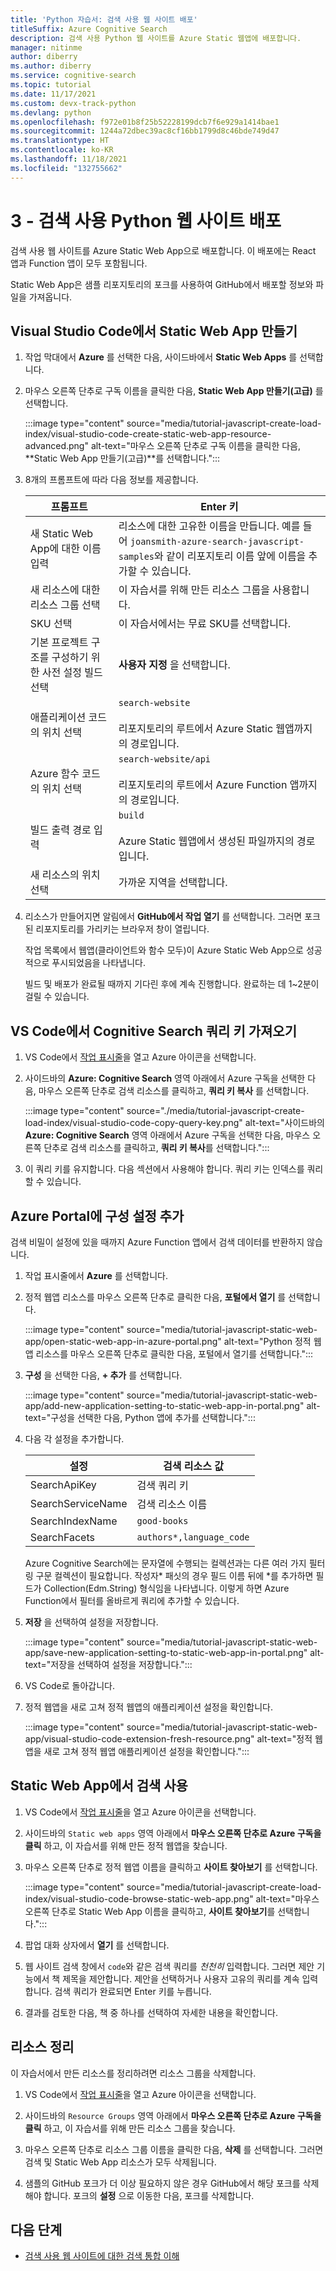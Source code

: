 ```yaml
---
title: 'Python 자습서: 검색 사용 웹 사이트 배포'
titleSuffix: Azure Cognitive Search
description: 검색 사용 Python 웹 사이트를 Azure Static 웹앱에 배포합니다.
manager: nitinme
author: diberry
ms.author: diberry
ms.service: cognitive-search
ms.topic: tutorial
ms.date: 11/17/2021
ms.custom: devx-track-python
ms.devlang: python
ms.openlocfilehash: f972e01b8f25b52228199dcb7f6e929a1414bae1
ms.sourcegitcommit: 1244a72dbec39ac8cf16bb1799d8c46bde749d47
ms.translationtype: HT
ms.contentlocale: ko-KR
ms.lasthandoff: 11/18/2021
ms.locfileid: "132755662"
---
```

# <a name="3---deploy-the-search-enabled-python-website"></a>3 - 검색 사용 Python 웹 사이트 배포

검색 사용 웹 사이트를 Azure Static Web App으로 배포합니다. 이 배포에는 React 앱과 Function 앱이 모두 포함됩니다.  

Static Web App은 샘플 리포지토리의 포크를 사용하여 GitHub에서 배포할 정보와 파일을 가져옵니다.  

## <a name="create-a-static-web-app-in-visual-studio-code"></a>Visual Studio Code에서 Static Web App 만들기

1. 작업 막대에서 **Azure** 를 선택한 다음, 사이드바에서 **Static Web Apps** 를 선택합니다. 
1. 마우스 오른쪽 단추로 구독 이름을 클릭한 다음, **Static Web App 만들기(고급)** 를 선택합니다.    

    :::image type="content" source="media/tutorial-javascript-create-load-index/visual-studio-code-create-static-web-app-resource-advanced.png" alt-text="마우스 오른쪽 단추로 구독 이름을 클릭한 다음, **Static Web App 만들기(고급)**를 선택합니다.":::

1. 8개의 프롬프트에 따라 다음 정보를 제공합니다.

    |프롬프트|Enter 키|
    |--|--|
    |새 Static Web App에 대한 이름 입력|리소스에 대한 고유한 이름을 만듭니다. 예를 들어 `joansmith-azure-search-javascript-samples`와 같이 리포지토리 이름 앞에 이름을 추가할 수 있습니다. |
    |새 리소스에 대한 리소스 그룹 선택|이 자습서를 위해 만든 리소스 그룹을 사용합니다.|
    |SKU 선택| 이 자습서에서는 무료 SKU를 선택합니다.|
    |기본 프로젝트 구조를 구성하기 위한 사전 설정 빌드 선택|**사용자 지정** 을 선택합니다.|
    |애플리케이션 코드의 위치 선택|`search-website`<br><br>리포지토리의 루트에서 Azure Static 웹앱까지의 경로입니다. |
    |Azure 함수 코드의 위치 선택|`search-website/api`<br><br>리포지토리의 루트에서 Azure Function 앱까지의 경로입니다. |
    |빌드 출력 경로 입력|`build`<br><br>Azure Static 웹앱에서 생성된 파일까지의 경로입니다.|
    |새 리소스의 위치 선택|가까운 지역을 선택합니다.|

1. 리소스가 만들어지면 알림에서 **GitHub에서 작업 열기** 를 선택합니다. 그러면 포크된 리포지토리를 가리키는 브라우저 창이 열립니다. 

    작업 목록에서 웹앱(클라이언트와 함수 모두)이 Azure Static Web App으로 성공적으로 푸시되었음을 나타냅니다. 

    빌드 및 배포가 완료될 때까지 기다린 후에 계속 진행합니다. 완료하는 데 1~2분이 걸릴 수 있습니다.

## <a name="get-cognitive-search-query-key-in-vs-code"></a>VS Code에서 Cognitive Search 쿼리 키 가져오기

1. VS Code에서 [작업 표시줄](https://code.visualstudio.com/docs/getstarted/userinterface)을 열고 Azure 아이콘을 선택합니다. 

1. 사이드바의 **Azure: Cognitive Search** 영역 아래에서 Azure 구독을 선택한 다음, 마우스 오른쪽 단추로 검색 리소스를 클릭하고, **쿼리 키 복사** 를 선택합니다. 

    :::image type="content" source="./media/tutorial-javascript-create-load-index/visual-studio-code-copy-query-key.png" alt-text="사이드바의 **Azure: Cognitive Search** 영역 아래에서 Azure 구독을 선택한 다음, 마우스 오른쪽 단추로 검색 리소스를 클릭하고, **쿼리 키 복사**를 선택합니다.":::

1. 이 쿼리 키를 유지합니다. 다음 섹션에서 사용해야 합니다. 쿼리 키는 인덱스를 쿼리할 수 있습니다. 

## <a name="add-configuration-settings-in-azure-portal"></a>Azure Portal에 구성 설정 추가

검색 비밀이 설정에 있을 때까지 Azure Function 앱에서 검색 데이터를 반환하지 않습니다. 

1. 작업 표시줄에서 **Azure** 를 선택합니다. 
1. 정적 웹앱 리소스를 마우스 오른쪽 단추로 클릭한 다음, **포털에서 열기** 를 선택합니다.

    :::image type="content" source="media/tutorial-javascript-static-web-app/open-static-web-app-in-azure-portal.png" alt-text="Python 정적 웹앱 리소스를 마우스 오른쪽 단추로 클릭한 다음, 포털에서 열기를 선택합니다.":::

1. **구성** 을 선택한 다음, **+ 추가** 를 선택합니다.

    :::image type="content" source="media/tutorial-javascript-static-web-app/add-new-application-setting-to-static-web-app-in-portal.png" alt-text="구성을 선택한 다음, Python 앱에 추가를 선택합니다.":::

1. 다음 각 설정을 추가합니다.

    |설정|검색 리소스 값|
    |--|--|
    |SearchApiKey|검색 쿼리 키|
    |SearchServiceName|검색 리소스 이름|
    |SearchIndexName|`good-books`|
    |SearchFacets|`authors*,language_code`|

    Azure Cognitive Search에는 문자열에 수행되는 컬렉션과는 다른 여러 가지 필터링 구문 컬렉션이 필요합니다. 작성자* 패싯의 경우 필드 이름 뒤에 *를 추가하면 필드가 Collection(Edm.String) 형식임을 나타냅니다. 이렇게 하면 Azure Function에서 필터를 올바르게 쿼리에 추가할 수 있습니다.

1. **저장** 을 선택하여 설정을 저장합니다. 

    :::image type="content" source="media/tutorial-javascript-static-web-app/save-new-application-setting-to-static-web-app-in-portal.png" alt-text="저장을 선택하여 설정을 저장합니다.":::

1. VS Code로 돌아갑니다. 
1. 정적 웹앱을 새로 고쳐 정적 웹앱의 애플리케이션 설정을 확인합니다. 

    :::image type="content" source="media/tutorial-javascript-static-web-app/visual-studio-code-extension-fresh-resource.png" alt-text="정적 웹앱을 새로 고쳐 정적 웹앱 애플리케이션 설정을 확인합니다.":::

## <a name="use-search-in-your-static-web-app"></a>Static Web App에서 검색 사용

1. VS Code에서 [작업 표시줄](https://code.visualstudio.com/docs/getstarted/userinterface)을 열고 Azure 아이콘을 선택합니다.
1. 사이드바의 `Static web apps` 영역 아래에서 **마우스 오른쪽 단추로 Azure 구독을 클릭** 하고, 이 자습서를 위해 만든 정적 웹앱을 찾습니다.
1. 마우스 오른쪽 단추로 정적 웹앱 이름을 클릭하고 **사이트 찾아보기** 를 선택합니다.
    
    :::image type="content" source="media/tutorial-javascript-create-load-index/visual-studio-code-browse-static-web-app.png" alt-text="마우스 오른쪽 단추로 Static Web App 이름을 클릭하고, **사이트 찾아보기**를 선택합니다.":::    

1. 팝업 대화 상자에서 **열기** 를 선택합니다.
1. 웹 사이트 검색 창에서 `code`와 같은 검색 쿼리를 _천천히_ 입력합니다. 그러면 제안 기능에서 책 제목을 제안합니다. 제안을 선택하거나 사용자 고유의 쿼리를 계속 입력합니다. 검색 쿼리가 완료되면 Enter 키를 누릅니다. 
1. 결과를 검토한 다음, 책 중 하나를 선택하여 자세한 내용을 확인합니다. 

## <a name="clean-up-resources"></a>리소스 정리

이 자습서에서 만든 리소스를 정리하려면 리소스 그룹을 삭제합니다.

1. VS Code에서 [작업 표시줄](https://code.visualstudio.com/docs/getstarted/userinterface)을 열고 Azure 아이콘을 선택합니다. 

1. 사이드바의 `Resource Groups` 영역 아래에서 **마우스 오른쪽 단추로 Azure 구독을 클릭** 하고, 이 자습서를 위해 만든 리소스 그룹을 찾습니다.
1. 마우스 오른쪽 단추로 리소스 그룹 이름을 클릭한 다음, **삭제** 를 선택합니다.
    그러면 검색 및 Static Web App 리소스가 모두 삭제됩니다.
1. 샘플의 GitHub 포크가 더 이상 필요하지 않은 경우 GitHub에서 해당 포크를 삭제해야 합니다. 포크의 **설정** 으로 이동한 다음, 포크를 삭제합니다. 


## <a name="next-steps"></a>다음 단계

* [검색 사용 웹 사이트에 대한 검색 통합 이해](tutorial-python-search-query-integration.md)
